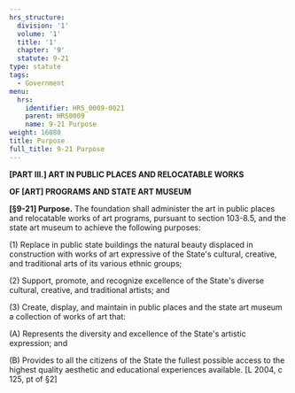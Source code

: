 ```yaml
---
hrs_structure:
  division: '1'
  volume: '1'
  title: '1'
  chapter: '9'
  statute: 9-21
type: statute
tags:
  - Government
menu:
  hrs:
    identifier: HRS_0009-0021
    parent: HRS0009
    name: 9-21 Purpose
weight: 16080
title: Purpose
full_title: 9-21 Purpose
---
```

**[PART III.] ART IN PUBLIC PLACES AND RELOCATABLE WORKS**

**OF [ART] PROGRAMS AND STATE ART MUSEUM**

**[§9-21] Purpose.** The foundation shall administer the art in public places and relocatable works of art programs, pursuant to section 103-8.5, and the state art museum to achieve the following purposes:

(1) Replace in public state buildings the natural beauty displaced in construction with works of art expressive of the State's cultural, creative, and traditional arts of its various ethnic groups;

(2) Support, promote, and recognize excellence of the State's diverse cultural, creative, and traditional artists; and

(3) Create, display, and maintain in public places and the state art museum a collection of works of art that:

(A) Represents the diversity and excellence of the State's artistic expression; and

(B) Provides to all the citizens of the State the fullest possible access to the highest quality aesthetic and educational experiences available. [L 2004, c 125, pt of §2]